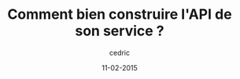 ---
layout: video
title: "Comment bien construire l'API de son service ?"
author: cedric
date: 11-02-2015
youtube_slug: "D_XFUE1GeWk"
locale: "fr"
labels:
  - workshop
pushed: true
thumbnail: 2015-02-11-workshop-comment-bien-construire-une-api.jpg
description: "Les exemples d'APIs à utiliser pour créer votre startup ne manquent pas. Mais peut-être est-il venu le temps pour vous de créer votre propre API afin de faciliter l'intégration de votre produit ?"
---